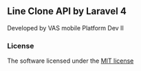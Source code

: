 ## Line Clone API by Laravel 4
Developed by VAS mobile Platform Dev II

### License

The software licensed under the [MIT license](http://opensource.org/licenses/MIT)